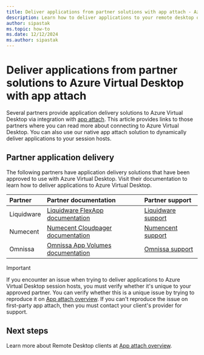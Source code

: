 ```yaml
---
title: Deliver applications from partner solutions with app attach - Azure Virtual Desktop
description: Learn how to deliver applications to your remote desktop or app using partner solutions with app attach.
author: sipastak
ms.topic: how-to
ms.date: 12/12/2024
ms.author: sipastak
---
```


# Deliver applications from partner solutions to Azure Virtual Desktop with app attach

Several partners provide application delivery solutions to Azure Virtual Desktop via integration with [app attach](app-attach-overview.md). This article provides links to those partners where you can read more about connecting to Azure Virtual Desktop. You can also use our native app attach solution to dynamically deliver applications to your session hosts.

## Partner application delivery

The following partners have application delivery solutions that have been approved to use with Azure Virtual Desktop. Visit their documentation to learn how to deliver applications to Azure Virtual Desktop.

| Partner | Partner documentation | Partner support |
|:-|:-|:-|
| Liquidware | [Liquidware FlexApp documentation](https://www.liquidware.com/profileunity-documentation) | [Liquidware support](https://www.liquidware.com/support) |
| Numecent | [Numecent Cloudpager documentation](https://20110124.fs1.hubspotusercontent-na1.net/hubfs/20110124/Numecent%20Cloudpaging%20App%20Attach%20Integration%20-%20Solution%20Brief.pdf) | [Numencent support](https://numecent.freshdesk.com/support/home) |
| Omnissa | [Omnissa App Volumes documentation](https://docs.omnissa.com/category/App_Volumes) | [Omnissa support](https://customerconnect.omnissa.com/home) |

>[!IMPORTANT]
>If you encounter an issue when trying to deliver applications to Azure Virtual Desktop session hosts, you must verify whether it's unique to your approved partner. You can verify whether this is a unique issue by trying to reproduce it on [App attach overview](app-attach-overview.md). If you can't reproduce the issue on first-party app attach, then you must contact your client's provider for support.

## Next steps

Learn more about Remote Desktop clients at [App attach overview](app-attach-overview.md).
